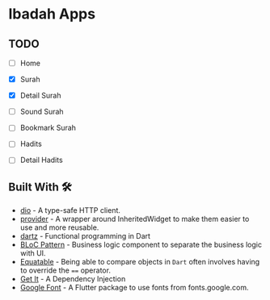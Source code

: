 # Ibadah Apps


## TODO 
- [ ] Home
- [x] Surah 
- [x] Detail Surah
- [ ] Sound Surah
- [ ] Bookmark Surah
- [ ] Hadits
- [ ] Detail Hadits


## Built With 🛠
* [dio](https://pub.dev/packages/dio) - A type-safe HTTP client.
* [provider](https://pub.dev/packages/provider) - A wrapper around InheritedWidget to make them easier to use and more reusable.
* [dartz](https://pub.dev/packages/dartz) - Functional programming in Dart
* [BLoC Pattern](https://bloclibrary.dev/) - Business logic component to separate the business logic with UI.
* [Equatable](https://pub.dev/packages/equatable) - Being able to compare objects in `Dart` often involves having to override the `==` operator.
* [Get It](https://pub.dev/packages/get_it) - A Dependency Injection
* [Google Font](https://pub.dev/packages/google_fonts) - A Flutter package to use fonts from fonts.google.com.
